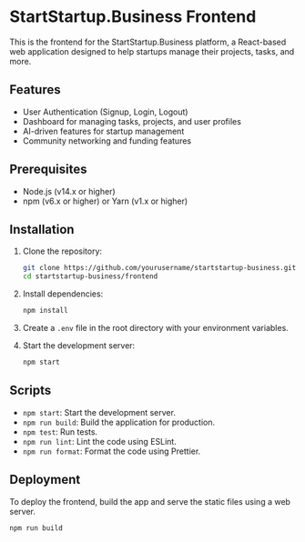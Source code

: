 # StartStartup.Business Frontend

This is the frontend for the StartStartup.Business platform, a React-based web application designed to help startups manage their projects, tasks, and more.

## Features

- User Authentication (Signup, Login, Logout)
- Dashboard for managing tasks, projects, and user profiles
- AI-driven features for startup management
- Community networking and funding features

## Prerequisites

- Node.js (v14.x or higher)
- npm (v6.x or higher) or Yarn (v1.x or higher)

## Installation

1. Clone the repository:
    ```bash
    git clone https://github.com/yourusername/startstartup-business.git
    cd startstartup-business/frontend
    ```

2. Install dependencies:
    ```bash
    npm install
    ```

3. Create a `.env` file in the root directory with your environment variables.

4. Start the development server:
    ```bash
    npm start
    ```

## Scripts

- `npm start`: Start the development server.
- `npm run build`: Build the application for production.
- `npm test`: Run tests.
- `npm run lint`: Lint the code using ESLint.
- `npm run format`: Format the code using Prettier.

## Deployment

To deploy the frontend, build the app and serve the static files using a web server.

```bash
npm run build

